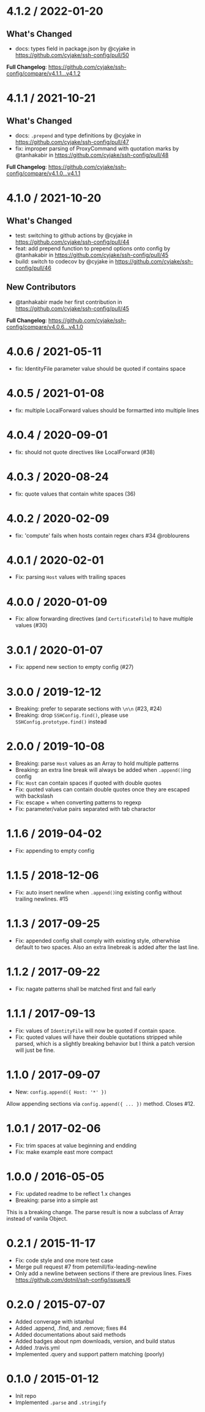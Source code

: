 4.1.2 / 2022-01-20
==================

## What's Changed
* docs: types field in package.json by @cyjake in https://github.com/cyjake/ssh-config/pull/50


**Full Changelog**: https://github.com/cyjake/ssh-config/compare/v4.1.1...v4.1.2

4.1.1 / 2021-10-21
==================

## What's Changed
* docs: `.prepend` and type definitions by @cyjake in https://github.com/cyjake/ssh-config/pull/47
* fix: improper parsing of ProxyCommand with quotation marks by @tanhakabir in https://github.com/cyjake/ssh-config/pull/48


**Full Changelog**: https://github.com/cyjake/ssh-config/compare/v4.1.0...v4.1.1

4.1.0 / 2021-10-20
==================

## What's Changed
* test: switching to github actions by @cyjake in https://github.com/cyjake/ssh-config/pull/44
* feat: add prepend function to prepend options onto config by @tanhakabir in https://github.com/cyjake/ssh-config/pull/45
* build: switch to codecov by @cyjake in https://github.com/cyjake/ssh-config/pull/46

## New Contributors
* @tanhakabir made her first contribution in https://github.com/cyjake/ssh-config/pull/45

**Full Changelog**: https://github.com/cyjake/ssh-config/compare/v4.0.6...v4.1.0

4.0.6 / 2021-05-11
==================

 * fix: IdentityFile parameter value should be quoted if contains space


4.0.5 / 2021-01-08
==================

 * fix: multiple LocalForward values should be formartted into multiple lines


4.0.4 / 2020-09-01
==================

 * fix: should not quote directives like LocalForward (#38)


4.0.3 / 2020-08-24
==================

 * fix: quote values that contain white spaces (36)


4.0.2 / 2020-02-09
==================

 * fix: 'compute' fails when hosts contain regex chars #34 @roblourens


4.0.1 / 2020-02-01
==================

 * Fix: parsing `Host` values with trailing spaces


4.0.0 / 2020-01-09
==================

 * Fix: allow forwarding directives (and `CertificateFile`) to have multiple values (#30)


3.0.1 / 2020-01-07
==================

 * Fix: append new section to empty config (#27)


3.0.0 / 2019-12-12
==================

 * Breaking: prefer to separate sections with `\n\n` (#23, #24)
 * Breaking: drop `SSHConfig.find()`, please use `SSHConfig.prototype.find()` instead


2.0.0 / 2019-10-08
==================

 * Breaking: parse `Host` values as an Array to hold multiple patterns
 * Breaking: an extra line break will always be added when `.append()`ing config
 * Fix: `Host` can contain spaces if quoted with double quotes
 * Fix: quoted values can contain double quotes once they are escaped with backslash
 * Fix: escape + when converting patterns to regexp
 * Fix: parameter/value pairs separated with tab charactor


1.1.6 / 2019-04-02
==================

 * Fix: appending to empty config


1.1.5 / 2018-12-06
==================

 * Fix: auto insert newline when `.append()`ing existing config without trailing newlines. #15


1.1.3 / 2017-09-25
==================

 * Fix: appended config shall comply with existing style, otherwhise default to two spaces. Also an extra linebreak is added after the last line.


1.1.2 / 2017-09-22
==================

 * Fix: nagate patterns shall be matched first and fail early


1.1.1 / 2017-09-13
==================

 * Fix: values of `IdentityFile` will now be quoted if contain space.
 * Fix: quoted values will have their double quotations stripped while parsed, which is a slightly breaking behavior but I think a patch version will just be fine.


1.1.0 / 2017-09-07
==================

 * New: `config.append({ Host: '*' })`

Allow appending sections via `config.append({ ... })` method. Closes #12.


1.0.1 / 2017-02-06
==================

 * Fix: trim spaces at value beginning and endding
 * Fix: make example east more compact


1.0.0 / 2016-05-05
==================

 * Fix: updated readme to be reflect 1.x changes
 * Breaking: parse into a simple ast

This is a breaking change. The parse result is now a subclass of Array instead of vanila Object.


0.2.1 / 2015-11-17
==================

 * Fix: code style and one more test case
 * Merge pull request #7 from petemill/fix-leading-newline
 * Only add a newline between sections if there are previous lines. Fixes https://github.com/dotnil/ssh-config/issues/6


0.2.0 / 2015-07-07
==================

 * Added converage with istanbul
 * Added .append, .find, and .remove; fixes #4
 * Added documentations about said methods
 * Added badges about npm downloads, version, and build status
 * Added .travis.yml
 * Implemented .query and support pattern matching (poorly)


0.1.0 / 2015-01-12
==================

 * Init repo
 * Implemented `.parse` and `.stringify`

